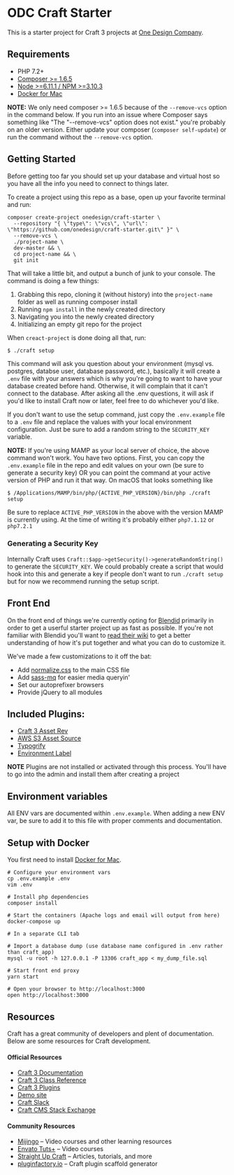 # ODC Craft Starter

This is a starter project for Craft 3 projects at [One Design Company](https://onedesigncompany.com).

## Requirements
- PHP 7.2+
- [Composer >= 1.6.5](https://getcomposer.org)
- [Node >=6.11.1 / NPM >=3.10.3](https://nodejs.org/en/)
- [Docker for Mac](https://docs.docker.com/v17.12/docker-for-mac/install/)

**NOTE:** We only need composer >= 1.6.5 because of the `--remove-vcs` option in the command below. If you run into an issue where Composer says something like "The "--remove-vcs" option does not exist." you're probably on an older version. Either update your composer (`composer self-update`) or run the command without the `--remove-vcs` option.

## Getting Started
Before getting too far you should set up your database and virtual host so you have all the info you need to connect to things later.

To create a project using this repo as a base, open up your favorite terminal and run:
```
composer create-project onedesign/craft-starter \
  --repository "{ \"type\": \"vcs\", \"url\": \"https://github.com/onedesign/craft-starter.git\" }" \
  --remove-vcs \
  ./project-name \
  dev-master && \
  cd project-name && \
  git init
```

That will take a little bit, and output a bunch of junk to your console. The command is doing a few things:
1. Grabbing this repo, cloning it (without history) into the `project-name` folder as well as running composer install
2. Running `npm install` in the newly created directory
3. Navigating you into the newly created directory
4. Initializing an empty git repo for the project

When `creact-project` is done doing all that, run:
```
$ ./craft setup
```

This command will ask you question about your environment (mysql vs. postgres, databse user, database password, etc.), basically it will create a `.env` file with your answers which is why you're going to want to have your database created before hand. Otherwise, it will complain that it can't connect to the database. After asking all the .env questions, it will ask if you'd like to install Craft now or later, feel free to do whichever you'd like.

If you don't want to use the setup command, just copy the `.env.example` file to a `.env` file and replace the values with your local environment configuration. Just be sure to add a random string to the `SECURITY_KEY` variable.

**NOTE:**
If you're using MAMP as your local server of choice, the above command won't work. You have two options. First, you can copy the `.env.example` file in the repo and edit values on your own (be sure to generate a security key) OR you can point the command at your active version of PHP and run it that way. On macOS that looks something like
```
$ /Applications/MAMP/bin/php/{ACTIVE_PHP_VERSION}/bin/php ./craft setup
```
Be sure to replace `ACTIVE_PHP_VERSION` in the above with the version MAMP is currently using. At the time of writing it's probably either `php7.1.12` or `php7.2.1`

### Generating a Security Key
Internally Craft uses `Craft::$app->getSecurity()->generateRandomString()` to generate the `SECURITY_KEY`. We could probably create a script that would hook into this and generate a key if people don't want to run `./craft setup` but for now we recommend running the setup script.

## Front End
On the front end of things we're currently opting for [Blendid](https://github.com/vigetlabs/blendid) primarily in order to get a userful starter project up as fast as possible. If you're not familiar with Blendid you'll want to [read their wiki](https://github.com/vigetlabs/blendid/wiki) to get a better understanding of how it's put together and what you can do to customize it.

We've made a few customizations to it off the bat:
- Add [normalize.css](https://necolas.github.io/normalize.css/) to the main CSS file
- Add [sass-mq](https://github.com/sass-mq/sass-mq) for easier media queryin'
- Set our autoprefixer browsers
- Provide jQuery to all modules

## Included Plugins:
- [Craft 3 Asset Rev](https://github.com/clubstudioltd/craft3-asset-rev)
- [AWS S3 Asset Source](https://github.com/craftcms/aws-s3)
- [Typogrify](https://github.com/nystudio107/craft-typogrify)
- [Environment Label](https://github.com/TopShelfCraft/Environment-Label)

**NOTE**
Plugins are not installed or activated through this process. You'll have to go into the admin and install them after creating a project

## Environment variables

All ENV vars are documented within `.env.example`. When adding a new ENV var, be sure to add it to this file with proper comments and documentation.

## Setup with Docker

You first need to install [Docker for Mac](https://docs.docker.com/v17.12/docker-for-mac/install/).

```
# Configure your environment vars
cp .env.example .env
vim .env

# Install php dependencies
composer install

# Start the containers (Apache logs and email will output from here)
docker-compose up

# In a separate CLI tab

# Import a database dump (use database name configured in .env rather than craft_app)
mysql -u root -h 127.0.0.1 -P 13306 craft_app < my_dump_file.sql

# Start front end proxy
yarn start

# Open your browser to http://localhost:3000
open http://localhost:3000
```

## Resources

Craft has a great community of developers and plent of documentation. Below are some resources for Craft development.

#### Official Resources
- [Craft 3 Documentation](https://docs.craftcms.com/v3/)
- [Craft 3 Class Reference](https://docs.craftcms.com/api/v3/)
- [Craft 3 Plugins](https://plugins.craftcms.com)
- [Demo site](https://demo.craftcms.com/)
- [Craft Slack](https://craftcms.com/community#slack)
- [Craft CMS Stack Exchange](http://craftcms.stackexchange.com/)

#### Community Resources
- [Mijingo](https://mijingo.com/craft) – Video courses and other learning resources
- [Envato Tuts+](https://webdesign.tutsplus.com/categories/craft-cms/courses) – Video courses
- [Straight Up Craft](http://straightupcraft.com/) – Articles, tutorials, and more
- [pluginfactory.io](https://pluginfactory.io/) – Craft plugin scaffold generator
